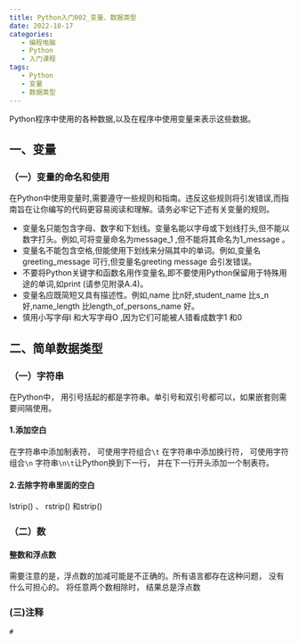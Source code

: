```yaml
---
title: Python入门002_变量、数据类型
date: 2022-10-17
categories:
   - 编程电脑
   - Python 
   - 入门课程
tags: 
   - Python
   - 变量
   - 数据类型 
---
```

Python程序中使用的各种数据,以及在程序中使用变量来表示这些数据。
<!-- more -->
## 一、变量

### （一）变量的命名和使用

在Python中使用变量时,需要遵守一些规则和指南。违反这些规则将引发错误,而指南旨在让你编写的代码更容易阅读和理解。请务必牢记下述有关变量的规则。

- 变量名只能包含字母、数字和下划线。变量名能以字母或下划线打头,但不能以数字打头。例如,可将变量命名为message_1 ,但不能将其命名为1_message 。
- 变量名不能包含空格,但能使用下划线来分隔其中的单词。例如,变量名greeting_message 可行,但变量名greeting message 会引发错误。
- 不要将Python关键字和函数名用作变量名,即不要使用Python保留用于特殊用途的单词,如print (请参见附录A.4)。
- 变量名应既简短又具有描述性。例如,name 比n好,student_name 比s_n 好,name_length 比length_of_persons_name 好。
- 慎用小写字母l 和大写字母O ,因为它们可能被人错看成数字1 和0

## 二、简单数据类型

### （一）字符串

在Python中， 用引号括起的都是字符串。单引号和双引号都可以，如果嵌套则需要间隔使用。

#### 1.添加空白

   在字符串中添加制表符， 可使用字符组合`\t`
   在字符串中添加换行符， 可使用字符组合`\n`
   字符串`\n\t`让Python换到下一行， 并在下一行开头添加一个制表符。

#### 2.去除字符串里面的空白

lstrip() 、 rstrip() 和strip()

### （二）数

#### 整数和浮点数

   需要注意的是，浮点数的加减可能是不正确的。所有语言都存在这种问题， 没有什么可担心的。
   将任意两个数相除时， 结果总是浮点数

### (三)注释

`#`
